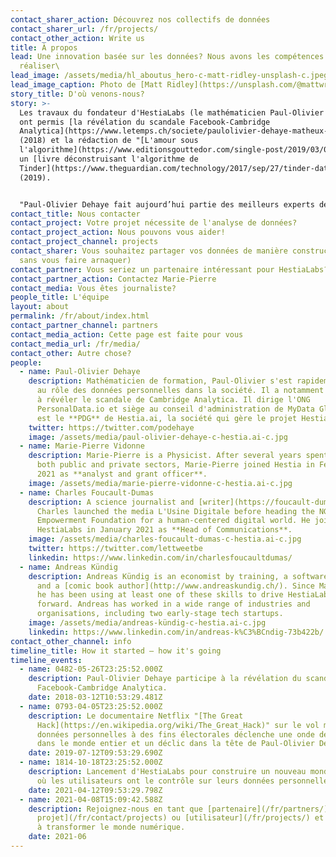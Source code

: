 ```yaml
---
contact_sharer_action: Découvrez nos collectifs de données
contact_sharer_url: /fr/projects/
contact_other_action: Write us
title: À propos
lead: Une innovation basée sur les données? Nous avons les compétences pour la
  réaliser\
lead_image: /assets/media/hl_aboutus_hero-c-matt-ridley-unsplash-c.jpeg
lead_image_caption: Photo de [Matt Ridley](https://unsplash.com/@mattwridley)
story_title: D'où venons-nous?
story: >-
  Les travaux du fondateur d'HestiaLabs (le mathématicien Paul-Olivier Dehaye)
  ont permis [la révélation du scandale Facebook-Cambridge
  Analytica](https://www.letemps.ch/societe/paulolivier-dehaye-matheux-ennemi-facebook)
  (2018) et la rédaction de "[L'amour sous
  l'algorithme](https://www.editionsgouttedor.com/single-post/2019/03/07/-l-amour-sous-algorithme-de-judith-duportail)",
  un [livre déconstruisant l'algorithme de
  Tinder](https://www.theguardian.com/technology/2017/sep/27/tinder-data-privacy-tech-eu-general-data-protection-regulation)
  (2019).


  "Paul-Olivier Dehaye fait aujourd’hui partie des meilleurs experts de cette problématique dans le monde. Son objectif n’est pas de gravir davantage ce genre de sommet. Plutôt de contribuer à l’émergence de solutions et d’instruments susceptibles de faire évoluer les choses", écrit [Paris-Match](https://paris-match.ch/labecedaire-de-paul-olivier-dehaye/). Il a construit une équipe de développeurs, analystes, communicants, et a créé HestiaLabs pour faire cela.
contact_title: Nous contacter
contact_project: Votre projet nécessite de l'analyse de données?
contact_project_action: Nous pouvons vous aider!
contact_project_channel: projects
contact_sharer: Vous souhaitez partager vos données de manière constructive (et
  sans vous faire arnaquer)
contact_partner: Vous seriez un partenaire intéressant pour HestiaLabs?
contact_partner_action: Contactez Marie-Pierre
contact_media: Vous êtes journaliste?
people_title: L'équipe
layout: about
permalink: /fr/about/index.html
contact_partner_channel: partners
contact_media_action: Cette page est faite pour vous
contact_media_url: /fr/media/
contact_other: Autre chose?
people:
  - name: Paul-Olivier Dehaye
    description: Mathématicien de formation, Paul-Olivier s'est rapidement intéressé
      au rôle des données personnelles dans la société. Il a notamment contribué
      à révéler le scandale de Cambridge Analytica. Il dirige l'ONG
      PersonalData.io et siège au conseil d'administration de MyData Global. Il
      est le **PDG** de Hestia.ai, la société qui gère le projet HestiaLabs.
    twitter: https://twitter.com/podehaye
    image: /assets/media/paul-olivier-dehaye-c-hestia.ai-c.jpg
  - name: Marie-Pierre Vidonne
    description: Marie-Pierre is a Physicist. After several years spent in R&D in
      both public and private sectors, Marie-Pierre joined Hestia in February
      2021 as **analyst and grant officer**.
    image: /assets/media/marie-pierre-vidonne-c-hestia.ai-c.jpg
  - name: Charles Foucault-Dumas
    description: A science journalist and [writer](https://foucault-dumas.ch/),
      Charles launched the media L'Usine Digitale before heading the NGO
      Empowerment Foundation for a human-centered digital world. He joined
      HestiaLabs in January 2021 as **Head of Communications**.
    image: /assets/media/charles-foucault-dumas-c-hestia.ai-c.jpg
    twitter: https://twitter.com/lettweetbe
    linkedin: https://www.linkedin.com/in/charlesfoucaultdumas/
  - name: Andreas Kündig
    description: Andreas Kündig is an economist by training, a software developer,
      and a [comic book author](http://www.andreaskundig.ch/). Since March 2021,
      he has been using at least one of these skills to drive HestiaLabs
      forward. Andreas has worked in a wide range of industries and
      organisations, including two early-stage tech startups.
    image: /assets/media/andreas-kündig-c-hestia.ai-c.jpg
    linkedin: https://www.linkedin.com/in/andreas-k%C3%BCndig-73b422b/
contact_other_channel: info
timeline_title: How it started — how it's going
timeline_events:
  - name: 0482-05-26T23:25:52.000Z
    description: Paul-Olivier Dehaye participe à la révélation du scandale
      Facebook-Cambridge Analytica.
    date: 2018-03-12T10:53:29.481Z
  - name: 0793-04-05T23:25:52.000Z
    description: Le documentaire Netflix "[The Great
      Hack](https://en.wikipedia.org/wiki/The_Great_Hack)" sur le vol massif de
      données personnelles à des fins électorales déclenche une onde de choc
      dans le monde entier et un déclic dans la tête de Paul-Olivier Dehaye.
    date: 2019-07-12T09:53:29.690Z
  - name: 1814-10-18T23:25:52.000Z
    description: Lancement d'HestiaLabs pour construire un nouveau monde numérique
      où les utilisateurs ont le contrôle sur leurs données personnelles.
    date: 2021-04-12T09:53:29.798Z
  - name: 2021-04-08T15:09:42.588Z
    description: Rejoignez-nous en tant que [partenaire](/fr/partners/), [leader de
      projet](/fr/contact/projects) ou [utilisateur](/fr/projects/) et commencez
      à transformer le monde numérique.
    date: 2021-06
---
```

